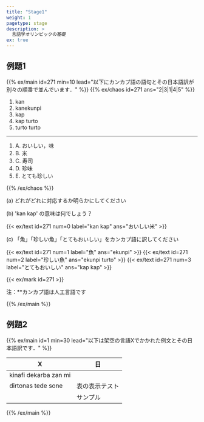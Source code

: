 ```yaml
---
title: "Stage1"
weight: 1
pagetype: stage
description: >
  言語学オリンピックの基礎
ex: true
---
```


## 例題1

{{% ex/main id=271 min=10 lead="以下にカンカプ語の語句とその日本語訳が別々の順番で並んでいます．" %}}
{{% ex/chaos id=271 ans="2|3|1|4|5" %}}

1. kan
1. kanekunpi
1. kap
1. kap turto
1. turto turto

---

1. A. おいしい，味
1. B. 米
1. C. 寿司
1. D. 珍味
1. E. とても珍しい

{{% /ex/chaos %}}

(a) どれがどれに対応するか明らかにしてください

(b) 'kan kap' の意味は何でしょう？

{{< ex/text id=271 num=0 label="kan kap" ans="おいしい米" >}}

(c) 「魚」「珍しい魚」「とてもおいしい」をカンカプ語に訳してください

{{< ex/text id=271 num=1 label="魚" ans="ekunpi" >}}
{{< ex/text id=271 num=2 label="珍しい魚" ans="ekunpi turto" >}}
{{< ex/text id=271 num=3 label="とてもおいしい" ans="kap kap" >}}

{{< ex/mark id=271 >}}

注：**カンカプ語は人工言語です

{{% /ex/main %}}

## 例題2

{{% ex/main id=1 min=30 lead="以下は架空の言語Xでかかれた例文とその日本語訳です．" %}}

| X                     | 日   |
| --------------------- | --- |
| kinafi dekarba zan mi |    |
| dirtonas tede sone    | 表の表示テスト   |
|                     | サンプル   |

{{% /ex/main %}}
